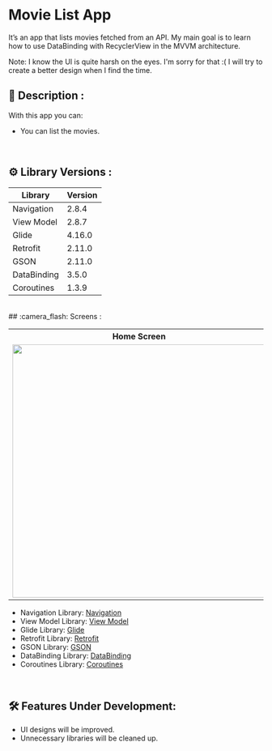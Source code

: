 # Movie List App
It’s an app that lists movies fetched from an API. My main goal is to learn how to use DataBinding with RecyclerView in the MVVM architecture.

Note: I know the UI is quite harsh on the eyes. I'm sorry for that :( I will try to create a better design when I find the time.

## 	:book: Description :
With this app you can:
- You can list the movies.

  </br>

## 	:gear: Library Versions : 
| Library | Version |
| ----------------- | ----------------- |
| Navigation | 2.8.4 |
| View Model | 2.8.7 |
| Glide | 4.16.0 |
| Retrofit | 2.11.0 |
| GSON | 2.11.0 |
| DataBinding | 3.5.0 |
| Coroutines | 1.3.9 |


</br>
## :camera_flash: Screens :
<table>
  <tr>
    <th>Home Screen</th>
    <th>Drawer Screen</th>
  </tr>
  <tr>
    <td><img src="https://github.com/user-attachments/assets/d147c874-f8bf-4cbc-b3c0-666cf7b086ea" height="500"></td>
    <td><img src="https://github.com/user-attachments/assets/743c414c-a41e-4d34-9a72-851fb3488410" height="500"></td>

  </tr>
</table>



- Navigation Library: [Navigation](https://developer.android.com/guide/navigation)
- View Model Library: [View Model](https://developer.android.com/topic/libraries/architecture/viewmodel)
- Glide Library: [Glide](https://github.com/bumptech/glide)
- Retrofit Library: [Retrofit](https://github.com/square/retrofit)
- GSON Library: [GSON](https://github.com/google/gson)
- DataBinding Library: [DataBinding](https://developer.android.com/topic/libraries/data-binding)
- Coroutines Library: [Coroutines](https://kotlinlang.org/docs/coroutines-overview.html)


</br>

  ##  :hammer_and_wrench: Features Under Development: 
- UI designs will be improved.
- Unnecessary libraries will be cleaned up.
